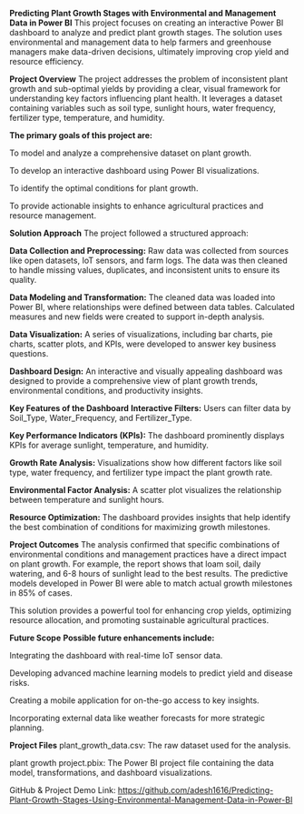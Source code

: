 **Predicting Plant Growth Stages with Environmental and Management Data in Power BI**
This project focuses on creating an interactive Power BI dashboard to analyze and predict plant growth stages. The solution uses environmental and management data to help farmers and greenhouse managers make data-driven decisions, ultimately improving crop yield and resource efficiency.

**Project Overview**
The project addresses the problem of inconsistent plant growth and sub-optimal yields by providing a clear, visual framework for understanding key factors influencing plant health. It leverages a dataset containing variables such as soil type, sunlight hours, water frequency, fertilizer type, temperature, and humidity.

**The primary goals of this project are:**

To model and analyze a comprehensive dataset on plant growth.

To develop an interactive dashboard using Power BI visualizations.

To identify the optimal conditions for plant growth.

To provide actionable insights to enhance agricultural practices and resource management.

**Solution Approach**
The project followed a structured approach:

**Data Collection and Preprocessing:** Raw data was collected from sources like open datasets, IoT sensors, and farm logs. The data was then cleaned to handle missing values, duplicates, and inconsistent units to ensure its quality.

**Data Modeling and Transformation:** The cleaned data was loaded into Power BI, where relationships were defined between data tables. Calculated measures and new fields were created to support in-depth analysis.

**Data Visualization:** A series of visualizations, including bar charts, pie charts, scatter plots, and KPIs, were developed to answer key business questions.

**Dashboard Design:** An interactive and visually appealing dashboard was designed to provide a comprehensive view of plant growth trends, environmental conditions, and productivity insights.

**Key Features of the Dashboard**
**Interactive Filters:** Users can filter data by Soil_Type, Water_Frequency, and Fertilizer_Type.

**Key Performance Indicators (KPIs):** The dashboard prominently displays KPIs for average sunlight, temperature, and humidity.

**Growth Rate Analysis:** Visualizations show how different factors like soil type, water frequency, and fertilizer type impact the plant growth rate.

**Environmental Factor Analysis:** A scatter plot visualizes the relationship between temperature and sunlight hours.

**Resource Optimization:** The dashboard provides insights that help identify the best combination of conditions for maximizing growth milestones.

**Project Outcomes**
The analysis confirmed that specific combinations of environmental conditions and management practices have a direct impact on plant growth. For example, the report shows that loam soil, daily watering, and 6-8 hours of sunlight lead to the best results. The predictive models developed in Power BI were able to match actual growth milestones in 85% of cases.

This solution provides a powerful tool for enhancing crop yields, optimizing resource allocation, and promoting sustainable agricultural practices.

**Future Scope**
**Possible future enhancements include:**

Integrating the dashboard with real-time IoT sensor data.

Developing advanced machine learning models to predict yield and disease risks.

Creating a mobile application for on-the-go access to key insights.

Incorporating external data like weather forecasts for more strategic planning.

**Project Files**
plant_growth_data.csv: The raw dataset used for the analysis.

plant growth project.pbix: The Power BI project file containing the data model, transformations, and dashboard visualizations.

GitHub & Project Demo Link:
https://github.com/adesh1616/Predicting-Plant-Growth-Stages-Using-Environmental-Management-Data-in-Power-BI
